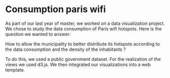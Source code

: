 # Consumption paris wifi

As part of our last year of master, we worked on a data visualization project. We chose to study the data consumption of Paris wifi hotspots. Here is the question we wanted to answer:  

How to allow the municipality to better distribute its hotspots according to the data consumption and the density of the inhabitants ?  

To do this, we used a public government dataset. For the realization of the views we used d3.js. We then integrated our visualizations into a web template.  

